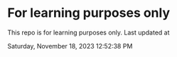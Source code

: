 # For learning purposes only
This repo is for learning purposes only.
Last updated at

Saturday, November 18, 2023 12:52:38 PM

